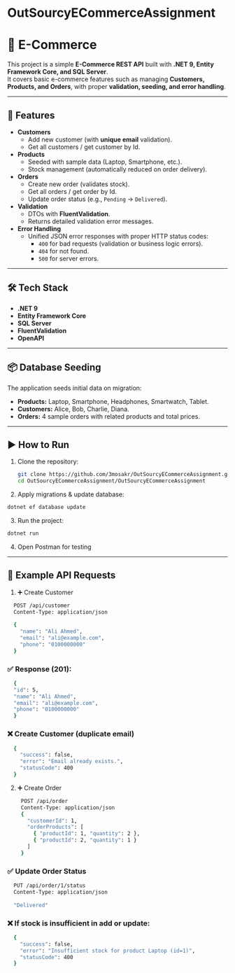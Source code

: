# OutSourcyECommerceAssignment

# 🛒 E-Commerce 

This project is a simple **E-Commerce REST API** built with **.NET 9, Entity Framework Core, and SQL Server**.  
It covers basic e-commerce features such as managing **Customers, Products, and Orders**, with proper **validation, seeding, and error handling**.

---

## 🚀 Features
- **Customers**
  - Add new customer (with **unique email** validation).
  - Get all customers / get customer by Id.
- **Products**
  - Seeded with sample data (Laptop, Smartphone, etc.).
  - Stock management (automatically reduced on order delivery).
- **Orders**
  - Create new order (validates stock).
  - Get all orders / get order by Id.
  - Update order status (e.g., `Pending` → `Delivered`).
- **Validation**
  - DTOs with **FluentValidation**.
  - Returns detailed validation error messages.
- **Error Handling**
  - Unified JSON error responses with proper HTTP status codes:
    - `400` for bad requests (validation or business logic errors).
    - `404` for not found.
    - `500` for server errors.

---

## 🛠️ Tech Stack
- **.NET 9**
- **Entity Framework Core**
- **SQL Server**
- **FluentValidation**
- **OpenAPI**

---

## 📦 Database Seeding
The application seeds initial data on migration:
- **Products:** Laptop, Smartphone, Headphones, Smartwatch, Tablet.
- **Customers:** Alice, Bob, Charlie, Diana.
- **Orders:** 4 sample orders with related products and total prices.

---

## ▶️ How to Run
1. Clone the repository:
   ```bash
   git clone https://github.com/3mosakr/OutSourcyECommerceAssignment.git
   cd OutSourcyECommerceAssignment/OutSourcyECommerceAssignment
   ```
2. Apply migrations & update database:
  ```bash
  dotnet ef database update
  ```
3. Run the project:
  ```bash
  dotnet run
  ```
4. Open Postman for testing

---
## 📌 Example API Requests
1. ➕ Create Customer
  ```bash
    POST /api/customer
    Content-Type: application/json
    
    {
      "name": "Ali Ahmed",
      "email": "ali@example.com",
      "phone": "0100000000"
    }
  ```
### ✅ Response (201):
  ```bash
    {
    "id": 5,
    "name": "Ali Ahmed",
    "email": "ali@example.com",
    "phone": "0100000000"
    }
  ```
### ❌ Create Customer (duplicate email)
  ```bash
    {
      "success": false,
      "error": "Email already exists.",
      "statusCode": 400
    }
  ```
2. ➕ Create Order
   ```bash
    POST /api/order
    Content-Type: application/json
    {
      "customerId": 1,
      "orderProducts": [
        { "productId": 1, "quantity": 2 },
        { "productId": 2, "quantity": 1 }
      ]
    }
   ```
### ✅ Update Order Status
  ```bash
    PUT /api/order/1/status
    Content-Type: application/json
    
    "Delivered"

  ```
### ❌ If stock is insufficient in add or update:
  ```bash
    {
      "success": false,
      "error": "Insufficient stock for product Laptop (id=1)",
      "statusCode": 400
    }
  ```
